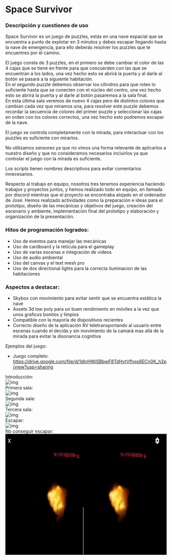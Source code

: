 # Space Survivor

### Descripción y cuestiones de uso

Space Survivor es un juego de puzzles, estás en una nave espacial que se encuentra a punto de explotar en 3 minutos y debes escapar llegando hasta la nave de emergencia, para ello deberás resolver los puzzles que te encuentres por el camino.  

El juego consta de 3 puzzles, en el primero se debe cambiar el color de las 4 cajas que se tiene en frente para que concuerden con las que se encuentran a los lados, una vez hecho esto se abrirá la puerta y al darle al botón se pasará a la siguiente habitación.  
En el segundo puzzle debemos observar los cilindros para que roten lo suficiente hasta que se conecten con el núcleo del centro, una vez hecho esto se abrirá la puerta y al darle al botón pasaremos a la sala final.  
En esta última sala veremos de nuevo 4 cajas pero de distintos colores que cambian cada vez que miramos una, para resolver este puzzle debemos recordar la secuencia de colores del primer puzzle y seleccionar las cajas en orden con los colores correctos, una vez hecho esto podremos escapar de la nave.

El juego se controla completamente con la mirada, para interactuar con los puzzles es suficiente con mirarlos.  

No utilizamos sensores ya que no vimos una forma relevante de aplicarlos a nuestro diseño y que no consideramos necesarios incluirlos ya que controlar el juego con la mirada es suficiente.

Los scripts tienen nombres descriptivos para evitar comentarios innecesarios.

Respecto al trabajo en equipo, nosotros tres tenemos experiencia haciendo trabajos y proyectos juntos, y hemos realizado todo en equipo, en llamada por discord mientras que el proyecto se encontraba alojado en el ordenador de José. Hemos realizado actividades como la preparación e ideas para el prototipo, diseño de las mecánicas y objetivos del juego, creación del escenario y ambiente, implementación final del prototipo y elaboración y organización de la presentación.

### Hitos de programación logrados:  

- Uso de eventos para manejar las mecánicas  
- Uso de cardboard y la retícula para el gameplay  
- Uso de varias escenas e integración de videos
- Uso de audio ambiental  
- Uso del canvas y el text mesh pro
- Uso de dos directional lights para la correcta iluminacion de las habitaciones  


### Aspectos a destacar: 

- Skybox con movimiento para evitar sentir que se encuentra estática la nave
- Assets 3d low poly para un buen rendimiento en móviles a la vez que unos graficos bonitos y limpios
- Compatible con la mayoría de dispositivos recientes
- Correcto diseño de la aplicación RV teletransportando al usuario entre escenas cuando el decida y sin movimiento de la camará mas allá de la mirada para evitar la disonancia cognitiva  


Ejemplos del juego:  

- Juego completo: https://drive.google.com/file/d/1dlnHWiSBbwF8TdHvtVfhqs6ECn0K_h2p/view?usp=sharing

Introducción:  
![img](https://github.com/julio-carrasco/prototipo-interfaces/blob/main/videos/EscenaIntro.gif)  
Primera sala:  
![img](https://github.com/julio-carrasco/prototipo-interfaces/blob/main/videos/PrimeraSala.gif)  
Segunda sala:  
![img](https://github.com/julio-carrasco/prototipo-interfaces/blob/main/videos/SegundaSala.gif)  
Tercera sala:  
![img](https://github.com/julio-carrasco/prototipo-interfaces/blob/main/videos/TerceraSala.gif)  
Escapar:  
![img](https://github.com/julio-carrasco/prototipo-interfaces/blob/main/videos/Escapar.gif)  
No conseguir escapar:  
![img](https://github.com/julio-carrasco/prototipo-interfaces/blob/main/videos/Lose_end.gif)
